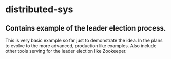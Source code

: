 # distributed-sys
## Contains example of the leader election process.

This is very basic example so far just to demonstrate the idea.
In the plans to evolve to the more advanced, production like examples.
Also include other tools serving for the leader election like Zookeeper.
 
